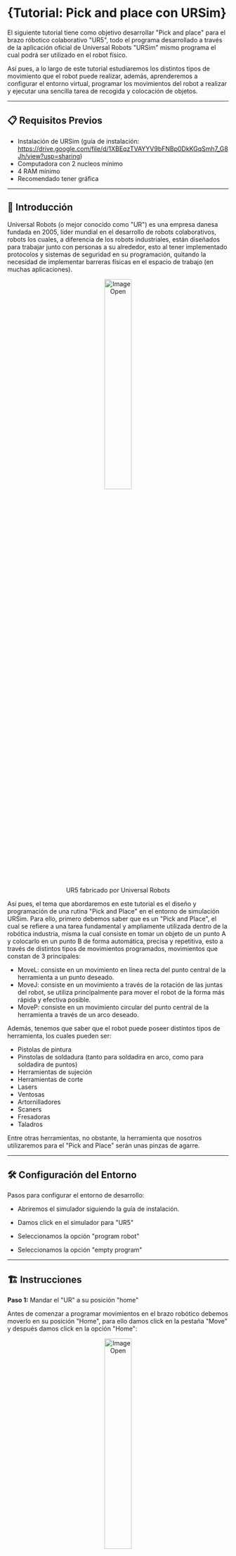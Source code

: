 # {Tutorial: Pick and place con URSim}

El siguiente tutorial tiene como objetivo desarrollar "Pick and place" para el brazo róbotico colaborativo "UR5", todo el programa desarrollado a través de la aplicación oficial de Universal Robots "URSim" mismo programa el cual podrá ser utilizado en el robot físico.

Así pues, a lo largo de este tutorial estudiaremos los distintos tipos de movimiento que el robot puede realizar, además, aprenderemos a configurar el entorno virtual, programar los movimientos del robot a realizar y ejecutar una sencilla tarea de recogida y colocación de objetos.

---

## 📋 Requisitos Previos

- Instalación de URSim (guía de instalación: https://drive.google.com/file/d/1XBEqzTVAYYV9bFNBp0DkKGqSmh7_G8Jh/view?usp=sharing)
- Computadora con 2 nucleos mínimo
- 4 RAM mínimo
- Recomendado tener gráfica 

---

## 📖  Introducción

Universal Robots (o mejor conocido como "UR") es una empresa danesa fundada en 2005, líder mundial en el desarrollo de robots colaborativos, robots los cuales, a diferencia de los robots industriales, están diseñados para trabajar junto con personas a su alrededor, esto al tener implementado protocolos y sistemas de seguridad en su programación, quitando la necesidad de implementar barreras físicas en el espacio de trabajo (en muchas aplicaciones).

<p align="center">
  <img src="media/images/UR5.png" alt="Image Open" style="width:35%;"> 
</p>

<p align="center"> UR5 fabricado por Universal Robots

Así pues, el tema que abordaremos en este tutorial es el diseño y programación de una rutina "Pick and Place" en el entorno de simulación URSim. Para ello, primero debemos saber que es un "Pick and Place", el cual se refiere a una tarea fundamental y ampliamente utilizada dentro de la robótica industria, misma la cual consiste en tomar un objeto de un punto A y colocarlo en un punto B de forma automática, precisa y repetitiva, esto a través de distintos tipos de movimientos programados, movimientos que constan de 3 principales:
- MoveL: consiste en un movimiento en línea recta del punto central de la herramienta a un punto deseado.
- MoveJ: consiste en un movimiento a través de la rotación de las juntas del robot, se utiliza principalmente para mover el robot de la forma más rápida y efectiva posible.
- MoveP: consiste en un movimiento circular del punto central de la herramienta a través de un arco deseado.

Además, tenemos que saber que el robot puede poseer distintos tipos de herramienta, los cuales pueden ser:
- Pistolas de pintura
- Pinstolas de soldadura (tanto para soldadira en arco, como para soldadira de puntos)
- Herramientas de sujeción
- Herramientas de corte
- Lasers
- Ventosas
- Artornilladores
- Scaners
- Fresadoras
- Taladros
  
Entre otras herramientas, no obstante, la herramienta que nosotros utilizaremos para el "Pick and Place" serán unas pinzas de agarre.

---

## 🛠️ Configuración del Entorno

Pasos para configurar el entorno de desarrollo:

* Abriremos el simulador siguiendo la guía de instalación. 

* Damos click en el simulador para "UR5"

* Seleccionamos la opción "program robot"
  
* Seleccionamos la opción "empty program"
  
---
## 🏗️ Instrucciones
**Paso 1:** Mandar el "UR" a su posición "home"

Antes de comenzar a programar movimientos en el brazo robótico debemos moverlo en su posición "Home", para ello damos click en la pestaña "Move" y después damos click en la opción "Home":

<p align="center">
  <img src="media/images/home.png" alt="Image Open" style="width:35%;"> 
</p>

<p align="center"> Sección donde se encuentra la opción "Home"


**Paso 2:** Mandar al robot a "Home" de manera automatica

Despues de dar click a la opción "Home", mandaremos al robot a esa posición de manera automática, para ello, le daremos click y mantendremos presionado en la sección que dice "Auto", cabe mencionar que la sección "Manual" es para mandar al robot a su posición "Home" moviendolo de manera física:

<p align="center">
  <img src="media/images/Auto.png" alt="Image Open" style="width:35%;"> 
</p>

<p align="center"> Sección donde se encuentra la opción "Auto"

**Paso 3:** Configurar el primer movimiento

Una vez posicionado el robot en "Home" podemos empezar a programar el primer movimiento, para ello daremos click en la sección "Program" y despues en "Structure":

<p align="center">
  <img src="media/images/Movimiento.png" alt="Image Open" style="width:35%;"> 
</p>

<p align="center"> Sección donde se encuentran las distintas opciones para programar el robot

En esta sección encontraremos todas las funciones que puede realizar el robot dentro de la rutina. Así pues, nostros estamos interesados en el movimiento del robot, por lo tanto le damos click en la opción "Move". Después, nos aparecerá nuevas opciones en el arbol de programación, lo que nos indicará que se agregó el comando "Move" de manera correcta:

<p align="center">
  <img src="media/images/MoveJ.png" alt="Image Open" style="width:35%;"> 
</p>

<p align="center"> Comando "Move" reflejado en el arbol de programación
  
Cómo podemos ver, ahora podemos ver dos opciones: "MoveJ" y "Waypoint 1", comenzaremos a abordar el primer comando "MoveJ". Así pues, si damos click sobre el comando "MoveJ" y después damos click en la sección "Command", nos desplegará un menú donde podrás configurar el movimiento a realizar:

<p align="center">
  <img src="media/images/MoveJP.png" alt="Image Open" style="width:35%;"> 
</p>

<p align="center"> Configuración "MoveJ"
  
<p align="center">
  <img src="media/images/Command.png" alt="Image Open" style="width:35%;"> 
</p>

<p align="center"> Sección donde puedes configurar "MoveJ"

En esta sección puedes configurar tanto el tipo de movimiento (MoveJ, MoveL y MoveP), así como la velocidad y la acelareación de la articulación. En nuestro caso, dejaremos la misma configuración, con la velocidad, aceleración y el movimeinto ya establecidos.

Así pues, una vez configurado el tipo de movimeinto, continuamos con la sección "Waypoint 1", para ello, le damos click en "Waypoint 1" y de la misma forma le damos click en la sección "Command":

<p align="center">
  <img src="media/images/Waypoint.png" alt="Image Open" style="width:35%;"> 
</p>

<p align="center"> Sección donde podemos configurar el primer movimiento

En esta sección podremos configurar los punto de paso, es decir, podemos mover el robot para configurar el primer punto por el cual pasará el brazo, para ello le damos click en "Set Waypoint":

<p align="center">
  <img src="media/images/1Move.png" alt="Image Open" style="width:35%;"> 
</p>

<p align="center"> Sección donde podemos mover el robot y configurar el primer punto de paso mover 
  
Aquí podremos mover el robot con las flechas que están disponibles o podremos directamente dar un ángulo especifico a cada articulación. Así pues y como lo habiamos mencionado anteriormente, ubicaremos el robot encima del objeto a tomar, para ello, yo utilicé la siguiente configuración para cada articulación:

<p align="center">
  <img src="media/images/P1.png" alt="Image Open" style="width:35%;"> 
</p>

<p align="center"> Primer movimiento a realizar del robot 

Le demas click en "OK" y tendremos listo el primer movimiento.

**Paso 4:** Configurar el segundo movimiento

Una vez programado el primer movimiento, el resto se basa en el mismo procedimiento. Para el segundo movimeinto ahora utilizaremos un "MoveL", ya que ahora con acercaremos al objeto de manera lineal, entonces, de la misma forma agregamos otro comando "Move" y lo configuramos como "MoveL":

<p align="center">
  <img src="media/images/MoveL.png" alt="Image Open" style="width:35%;"> 
</p>

<p align="center"> Sección donde se puede cambiar el tipo de movimiento

Del mismo modo, en el arbol de programación se verá reflejado el cambia. Así pues, del mismo modo que lo hicimos anteriormente, configuramos el segundo punto de paso, por lo tanto, seleccionamos "Waypoint_2" y le damos click en "Set Waypoint". Dentro de esa pestaña yo configuramos un movimiento el cual se acerque al punto donde agarraría el objeto:

<p align="center">
  <img src="media/images/MoveLP.png" alt="Image Open" style="width:35%;"> 
</p>

<p align="center"> Segundo punto de paso

Le damos click en "OK" y tenemos el segundo movimiento listo

Cabe mencionar que en la simulación no poseemos comandos para simular una pinza, no obstante, en el robot físico podremos tener esa configuración y, del mismo modo que agregamos movimientos, podemos agregar un comando que haga cerrar la pinza.

**Paso 5:** Configurar el tercer movimiento

Una vez programado el segundo movimiento, ahora programaremos el tercer movimiento, para ello, seguiremos el recorrido normal de un "Pick and Place", es decir, despues de bajar y tomar el objeto necesitamos de una salida para asegurarnos de que el robot no choque con ningún objeto del entorno, para ello solo movemeremos el brazo hacia arriba a través de un "MoveL", así pues, seguimos los mismos pasos anteriormente vistos:

<p align="center">
  <img src="media/images/MoveL2.png" alt="Image Open" style="width:35%;"> 
</p>

<p align="center"> Sección donde se puede cambiar el tipo de movimiento

<p align="center">
  <img src="media/images/MoveLP2.1.png" alt="Image Open" style="width:35%;"> 
</p>

<p align="center"> Sección donde se puede configurar el tercer movimiento

**Paso 6:** Configurar el cuarto movimiento

Para el cuarto movimiento ahora mandaremos al brazo al lugar donde dejaremos el objeto tomado, para ello utilizaremos un "MoveJ" y, en mi caso, movere la base del robot 180°, así pues, agregamos un nuevo movimiento y configuramos el punto de paso:

<p align="center">
  <img src="media/images/MoveJ2.png" alt="Image Open" style="width:35%;"> 
</p>

<p align="center"> Sección donde se puede cambiar el tipo de movimiento

<p align="center">
  <img src="media/images/MoveJP2.png" alt="Image Open" style="width:35%;"> 
</p>

<p align="center"> Sección donde se puede configurar el cuarto movimiento

**Paso 7:** Configurar el quinto movimiento

Para el quinto movimiento y del mismo modo que lo hicimos anteriormente, bajaremos el brazo para dejarlo en el lugar deseado, todo esto a través de un "MoveL":

<p align="center">
  <img src="media/images/MoveL3.png" alt="Image Open" style="width:35%;"> 
</p>

<p align="center"> Sección donde se puede cambiar el tipo de movimiento

<p align="center">
  <img src="media/images/MoveLP3.png" alt="Image Open" style="width:35%;"> 
</p>

<p align="center"> Sección donde se puede configurar el quinto movimiento

Aquí, fisicamente, podremos configurar la pinza para que abra.

**Paso 8:** Configurar el sexto y último movimiento

Para el sexto movimiento ahora necesitamos la salida para que el brazo no choque con el entorno, para ello agregamos un "MoveL" y configuramos el punto del paso arriba de donde dejamos el objeto:

<p align="center">
  <img src="media/images/MoveL4.png" alt="Image Open" style="width:35%;"> 
</p>

<p align="center"> Sección donde se puede cambiar el tipo de movimiento

<p align="center">
  <img src="media/images/MoveLP4.png" alt="Image Open" style="width:35%;"> 
</p>

<p align="center"> Sección donde se puede configurar el sexto movimiento

**Paso 9:** Simulación

Ya tendremos nuestro programa completo, el cual ahora podremos simular. Para ello, nos vamos al apartado de "Graphics", le damos click en "Simulation" y la damos click en el boton de play:

<p align="center">
  <img src="media/images/Simulacion.png" alt="Image Open" style="width:35%;"> 
</p>

<p align="center"> Sección donde puedes visualizar la simulación

Con esto habremos finalizado con nuestra programación del "UR5" para un programa "Pick and Place"

---
## ✅ Conclusión

En este tutorial aprendimos los distintos tipos de movimientos que realizar un robot industrial, además aprendimos sobre la interfaz de simulación del "URSim" a través de la programación del un "Pick and Place", mostrando paso a paso todos los movimientos que tiene que realizar el brazo "UR5" para poder realizar el programa.

Este proyecto tuvo como principal proposito enseñar e interesar al lector a continuar programando el robot colabortivo "UR5", mostrando lo básico que se debe comprender para empezar en este mundo, con lo anterior dicho, ahora el lector puede interesarse aún más en los otros comandos que el "UR5" puede ofrecer, llegando a implmentar programas con sensores, realizar palets con el comando "Palet" o incluso agregar una estructura más compleja como con "If" o "While"

---

## 📚 Referencias y Recursos Adicionales

https://www.universal-robots.com/download/software-cb-series/simulator-non-linux/offline-simulator-cb-series-non-linux-ursim-3158/

Guía de instalación de URSim: https://drive.google.com/file/d/1XBEqzTVAYYV9bFNBp0DkKGqSmh7_G8Jh/view?usp=sharing


---

## 📬 Contacto

Para preguntas o sugerencias:

* Asesor encargado de la página: César Martínez Torres
  
 📧 Correo electrónico: cesar.martinez@udlap.mx

* Redactor del tutorial: Einar Córdova Reyes
  
 📧 Correo electrónico: einar.cor.rey@gmail.com
  
---
